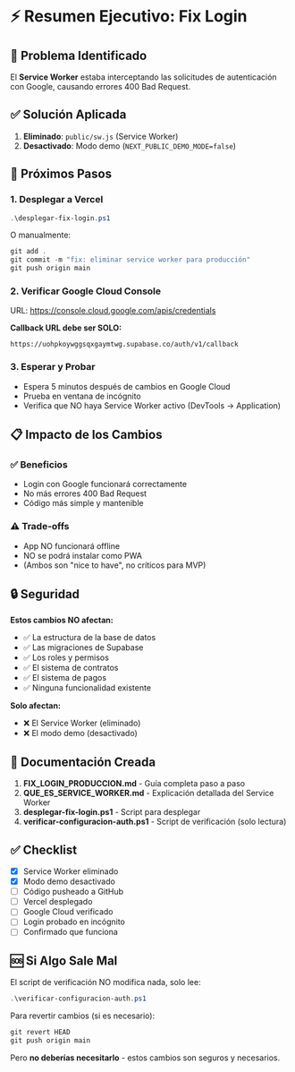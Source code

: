 # ⚡ Resumen Ejecutivo: Fix Login

## 🎯 Problema Identificado

El **Service Worker** estaba interceptando las solicitudes de autenticación con Google, causando errores 400 Bad Request.

## ✅ Solución Aplicada

1. **Eliminado**: `public/sw.js` (Service Worker)
2. **Desactivado**: Modo demo (`NEXT_PUBLIC_DEMO_MODE=false`)

## 🚀 Próximos Pasos

### 1. Desplegar a Vercel

```powershell
.\desplegar-fix-login.ps1
```

O manualmente:
```powershell
git add .
git commit -m "fix: eliminar service worker para producción"
git push origin main
```

### 2. Verificar Google Cloud Console

URL: https://console.cloud.google.com/apis/credentials

**Callback URL debe ser SOLO:**
```
https://uohpkoywggsqxgaymtwg.supabase.co/auth/v1/callback
```

### 3. Esperar y Probar

- Espera 5 minutos después de cambios en Google Cloud
- Prueba en ventana de incógnito
- Verifica que NO haya Service Worker activo (DevTools → Application)

## 📋 Impacto de los Cambios

### ✅ Beneficios
- Login con Google funcionará correctamente
- No más errores 400 Bad Request
- Código más simple y mantenible

### ⚠️ Trade-offs
- App NO funcionará offline
- NO se podrá instalar como PWA
- (Ambos son "nice to have", no críticos para MVP)

## 🔒 Seguridad

**Estos cambios NO afectan:**
- ✅ La estructura de la base de datos
- ✅ Las migraciones de Supabase
- ✅ Los roles y permisos
- ✅ El sistema de contratos
- ✅ El sistema de pagos
- ✅ Ninguna funcionalidad existente

**Solo afectan:**
- ❌ El Service Worker (eliminado)
- ❌ El modo demo (desactivado)

## 📖 Documentación Creada

1. **FIX_LOGIN_PRODUCCION.md** - Guía completa paso a paso
2. **QUE_ES_SERVICE_WORKER.md** - Explicación detallada del Service Worker
3. **desplegar-fix-login.ps1** - Script para desplegar
4. **verificar-configuracion-auth.ps1** - Script de verificación (solo lectura)

## ✅ Checklist

- [x] Service Worker eliminado
- [x] Modo demo desactivado
- [ ] Código pusheado a GitHub
- [ ] Vercel desplegado
- [ ] Google Cloud verificado
- [ ] Login probado en incógnito
- [ ] Confirmado que funciona

## 🆘 Si Algo Sale Mal

El script de verificación NO modifica nada, solo lee:
```powershell
.\verificar-configuracion-auth.ps1
```

Para revertir cambios (si es necesario):
```powershell
git revert HEAD
git push origin main
```

Pero **no deberías necesitarlo** - estos cambios son seguros y necesarios.
